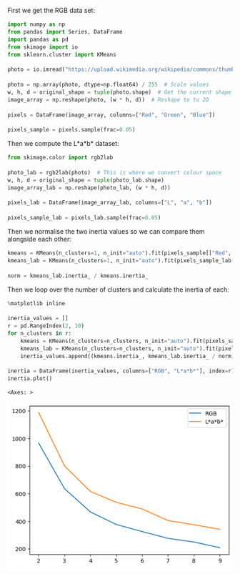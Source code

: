 First we get the RGB data set:


```python
import numpy as np
from pandas import Series, DataFrame
import pandas as pd
from skimage import io
from sklearn.cluster import KMeans

photo = io.imread("https://upload.wikimedia.org/wikipedia/commons/thumb/9/97/Swallow-tailed_bee-eater_%28Merops_hirundineus_chrysolaimus%29.jpg/768px-Swallow-tailed_bee-eater_%28Merops_hirundineus_chrysolaimus%29.jpg")

photo = np.array(photo, dtype=np.float64) / 255  # Scale values
w, h, d = original_shape = tuple(photo.shape)  # Get the current shape
image_array = np.reshape(photo, (w * h, d))  # Reshape to to 2D

pixels = DataFrame(image_array, columns=["Red", "Green", "Blue"])

pixels_sample = pixels.sample(frac=0.05)
```

Then we compute the L\*a\*b\* dataset:


```python
from skimage.color import rgb2lab

photo_lab = rgb2lab(photo)  # This is where we convert colour space
w, h, d = original_shape = tuple(photo_lab.shape)
image_array_lab = np.reshape(photo_lab, (w * h, d))

pixels_lab = DataFrame(image_array_lab, columns=["L", "a", "b"])

pixels_sample_lab = pixels_lab.sample(frac=0.05)
```

Then we normalise the two inertia values so we can compare them alongside each other:


```python
kmeans = KMeans(n_clusters=1, n_init="auto").fit(pixels_sample[["Red", "Green", "Blue"]])
kmeans_lab = KMeans(n_clusters=1, n_init="auto").fit(pixels_sample_lab[["L", "a", "b"]])

norm = kmeans_lab.inertia_ / kmeans.inertia_
```

Then we loop over the number of clusters and calculate the inertia of each:


```python
%matplotlib inline

inertia_values = []
r = pd.RangeIndex(2, 10)
for n_clusters in r:
    kmeans = KMeans(n_clusters=n_clusters, n_init="auto").fit(pixels_sample[["Red", "Green", "Blue"]])
    kmeans_lab = KMeans(n_clusters=n_clusters, n_init="auto").fit(pixels_sample_lab[["L", "a", "b"]])
    inertia_values.append((kmeans.inertia_, kmeans_lab.inertia_ / norm))

inertia = DataFrame(inertia_values, columns=["RGB", "L*a*b*"], index=r)
inertia.plot()
```




    <Axes: >




    
![](../img/answer_colour_space_inertia_7_1.png)
    

